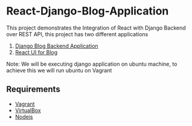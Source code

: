 # React-Django-Blog-Application
This project demonstrates the Integration of React with Django Backend over REST API, this project has two different applications
1. [Django Blog Backend Application](https://github.com/Prithvi45/React-Django-Blog-Application/tree/master/Django-Backend-Application)
2. [React UI for Blog](https://github.com/Prithvi45/React-Django-Blog-Application/tree/master/React-UI-Application)

Note: We will be executing django application on ubuntu machine, to achieve this we will run ubuntu on Vagrant


## Requirements 

* [Vagrant](https://www.vagrantup.com/)
* [VirtualBox](https://www.virtualbox.org/wiki/Downloads)
* [Nodejs](https://nodejs.org/en/download/)
